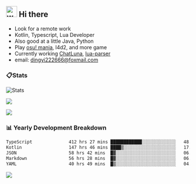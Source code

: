 ## <img alt="wave" src="https://raw.githubusercontent.com/MartinHeinz/MartinHeinz/master/wave.gif" width="30px"> Hi there

- Look for a remote work
- Kotlin, Typescript, Lua Developer
- Also good at a little Java, Python
- Play [osu! mania](https://osu.ppy.sh/users/29808669), l4d2, and more game
- Currently working [ChatLuna](https://github.com/ChatLunaLab), [lua-parser](https://github.com/dingyi222666/lua-parser)
- email: [dingyi222666@foxmail.com](mailto:dingyi222666@foxmail.com)

### 📋Stats

![Stats](https://github-readme-stats.vercel.app/api?username=dingyi222666&show_icons=true&icon_color=47A69E&title_color=47A69E&count_private=true)    


![](https://api.githubtrends.io/user/svg/dingyi222666/langs?time_range=one_year&include_private=True&loc_metric=changed&theme=classic)

![](http://github-profile-summary-cards.vercel.app/api/cards/productive-time?username=dingyi222666&theme=nord_dark&utcOffset=8)

### 📊 Yearly Development Breakdown

<!--START_SECTION:waka-->

```txt
TypeScript              412 hrs 27 mins ████████████░░░░░░░░░░░░░   48.03 %
Kotlin                  147 hrs 46 mins ████▒░░░░░░░░░░░░░░░░░░░░   17.21 %
JSON                    58 hrs 42 mins  █▓░░░░░░░░░░░░░░░░░░░░░░░   06.84 %
Markdown                56 hrs 28 mins  █▓░░░░░░░░░░░░░░░░░░░░░░░   06.58 %
YAML                    40 hrs 49 mins  █▒░░░░░░░░░░░░░░░░░░░░░░░   04.75 %
```

<!--END_SECTION:waka-->

![](https://komarev.com/ghpvc/?username=dingyi222666)
